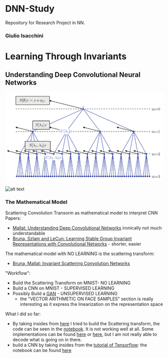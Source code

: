 # DNN-Study

Repository for Research Project in NN.
### Giulio Isacchini
# Learning Through Invariants
## Understanding Deep Convolutional Neural Networks
<div align="center">
 <img src="https://raw.githubusercontent.com/giulioisac/DNN-Study/master/ScatteringTransform.png" >
</div>

![alt text](https://raw.githubusercontent.com/giulioisac/DNN-Study/ScatteringTransform.png)

### The Mathematical Model

Scattering Convolution Transorm as mathematical model to interpret CNN
Papers:

- [Mallat: Understanding Deep Convolutional Networks](https://arxiv.org/pdf/1601.04920v1.pdf) ironically not much understandable
- [Bruna, Szlam and LeCun: Learning Stable Group Invariant Representations
with Convolutional Networks](https://arxiv.org/pdf/1301.3537v1.pdf) - shorter, easier

The mathematical model with  NO LEARNING is the scattering transform:
- [Bruna, Mallat: Invariant Scattering Convolution Networks](https://arxiv.org/pdf/1203.1513.pdf)

"Workflow":
- Build the Scattering Transform on MNIST- NO LEARNING
- Build a CNN on MNIST - SUPERVISED LEARNING
- Possibly Build a [GAN](https://arxiv.org/pdf/1511.06434.pdf) - UNSUPERVISED LEARNING
	- the "VECTOR ARITHMETIC ON FACE SAMPLES" section is really interesting as it express the linearization on the representation space

What I did so far:
- By taking insides from [here](https://07306847857070430948.googlegroups.com/attach/19204cc059e291/gabor_vs_scattering_fortexture_classif.html?part=0.1&view=1&vt=ANaJVrGrgRkwAqsNBqU4f7GRBwVrRCpnTDm__VktUJEF5o_1NaHtr5yUxGBB9M6UVrIav8m5MKMW-e7rUzb02aDy7kaBQKJ0Ev-Dfl_PlBUy8bndD1wbI9k) I tried to build the Scattering transform, the code can be seen in the [notebook](ScatteringTransformMNIST.ipynb). It is not working well at all. Some implementations can be found [here](https://github.com/edouardoyallon/pyscatwave) or [here](https://github.com/joanbruna/scattorch), but I am not really able to decode what is going on in there. 
- build a CNN by taking insides from the [tutorial of Tensorflow](https://www.tensorflow.org/get_started/mnist/pros): the notebook can be found [here](DNN-MNIST.ipynb)

